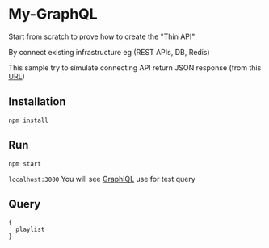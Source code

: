 # My-GraphQL

Start from scratch to prove how to create the "Thin API"

By connect existing infrastructure eg (REST APIs, DB, Redis)

This sample try to simulate connecting API return JSON response (from this [URL](http://www.anop72.info/api/playlist_v2.json))


## Installation


```
npm install
```

## Run

```
npm start
```


`localhost:3000` You will see [GraphiQL](https://github.com/graphql/graphiql) use for test query

## Query

```
{
  playlist
}
```
